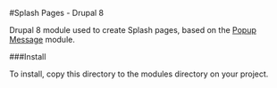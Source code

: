 #Splash Pages - Drupal 8

Drupal 8 module used to create Splash pages, based on the [Popup Message](https://www.drupal.org/project/popup_message) module.


###Install 

To install, copy this directory to the modules directory on your project.
